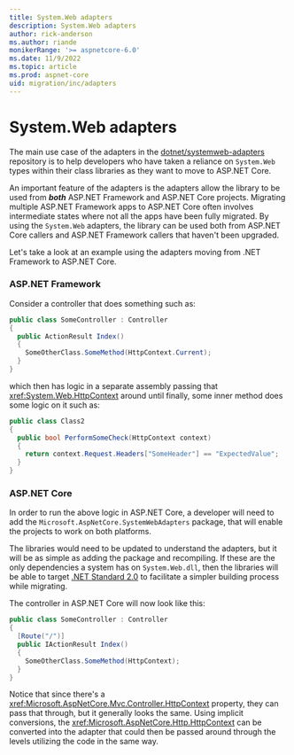 ```yaml
---
title: System.Web adapters
description: System.Web adapters
author: rick-anderson
ms.author: riande
monikerRange: '>= aspnetcore-6.0'
ms.date: 11/9/2022
ms.topic: article
ms.prod: aspnet-core
uid: migration/inc/adapters
---
```


# System.Web adapters

The main use case of the adapters in the [dotnet/systemweb-adapters](https://github.com/dotnet/systemweb-adapters) repository is to help developers who have taken a reliance on `System.Web` types within their class libraries as they want to move to ASP.NET Core.

An important feature of the adapters is the adapters allow the library to be used from ***both*** ASP.NET Framework and ASP.NET Core projects. Migrating multiple ASP.NET Framework apps to ASP.NET Core often involves intermediate states where not all the apps have been fully migrated. By using the `System.Web` adapters, the library can be used both from ASP.NET Core callers and ASP.NET Framework callers that haven't been upgraded.

Let's take a look at an example using the adapters moving from .NET Framework to ASP.NET Core.

### ASP.NET Framework
Consider a controller that does something such as:

```cs
public class SomeController : Controller
{
  public ActionResult Index()
  {
    SomeOtherClass.SomeMethod(HttpContext.Current);
  }
}
```

which then has logic in a separate assembly passing that <xref:System.Web.HttpContext> around until finally, some inner method does some logic on it such as:

```cs
public class Class2
{
  public bool PerformSomeCheck(HttpContext context)
  {
    return context.Request.Headers["SomeHeader"] == "ExpectedValue";
  }
}
```

### ASP.NET Core

In order to run the above logic in ASP.NET Core, a developer will need to add the `Microsoft.AspNetCore.SystemWebAdapters` package, that will enable the projects to work on both platforms.

The libraries would need to be updated to understand the adapters, but it will be as simple as adding the package and recompiling. If these are the only dependencies a system has on `System.Web.dll`, then the libraries will be able to target [.NET Standard 2.0](/dotnet/standard/net-standard?tabs=net-standard-2-0) to facilitate a simpler building process while migrating.

The controller in ASP.NET Core will now look like this:

```cs
public class SomeController : Controller
{
  [Route("/")]
  public IActionResult Index()
  {
    SomeOtherClass.SomeMethod(HttpContext);
  }
}
```

Notice that since there's a <xref:Microsoft.AspNetCore.Mvc.Controller.HttpContext> property, they can pass that through, but it generally looks the same. Using implicit conversions, the <xref:Microsoft.AspNetCore.Http.HttpContext> can be converted into the adapter that could then be passed around through the levels utilizing the code in the same way.
